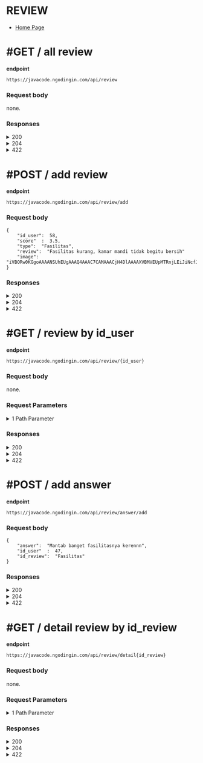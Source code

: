 
# REVIEW

- [Home Page](https://github.com/mahendradwipurwanto/javacodeapp_docs/blob/main/README.md)

# #GET / all review

**endpoint**
```
https://javacode.ngodingin.com/api/review
```

### Request body
none.

### Responses

<details><summary>200</summary>
<p>

```
{
    "status_code": 200,
    "data": [
        {
            "id_review": 1,
            "id_user": 47,
            "nama": "dev noersy",
            "score": 5,
            "type": "Penyajian Makanan",
            "review": "Keren bangetsss",
            "image": "http://localhost/jacode/img/60/review/review_60_6203811375f05.png",
            "created_at": 2147483647
        },
        {
            "id_review": 2,
            "id_user": 57,
            "nama": "Zildjian",
            "score": 4,
            "type": "Fasilitas",
            "review": "Lumayan",
            "image": "[]",
            "created_at": 2147483647
        },
        {
            "id_review": 20,
            "id_user": 58,
            "nama": "Nur Syahfei",
            "score": 3.5,
            "type": "Fasilitas",
            "review": "Fasilitas kurang, kamar mandi tidak begitu bersih",
            "image": "[]",
            "created_at": 1644396889
        }
    ]
}
```

</p>
</details>
<details><summary>204</summary>
<p>

> This mean that, there is no data can be found on database

</p>
</details>
<details><summary>422</summary>
<p>

```
{
    "status_code": 422,
    "errors": [
        "Terjadi kesalahan saat mengambil data"
    ]
}
```

</p>
</details>



# #POST / add review

**endpoint**
```
https://javacode.ngodingin.com/api/review/add
```

### Request body
```
{
	"id_user":  58,
	"score"  :  3.5,
	"type":  "Fasilitas",
	"review":  "Fasilitas kurang, kamar mandi tidak begitu bersih"
	"image": "iVBORw0KGgoAAAANSUhEUgAAAQ4AAAC7CAMAAACjH4DlAAAAXVBMVEUpMTRnjLEiJiNcfJxrkbgkKSgoLzEmLS5EWWxXdpM0QkxAVGUuOT9kiKslKytSbohPaYJggqM+UF8wO0I6SldIX3Q2RE9LY3oyP0crNDk+UWFWdJA7S1lPaH9jhacMRR/OAAADlElEQVR4nO3c7XKqMBSFYSi4CSCB8CGkKvd/mUfAVoNgHUiPdbuef51aprwDAQLiOAAAAAAAAAAAAAAAAAAAAAAAAAAAAAAAAAAAAAAA........."
}
```


</p>
</details>

### Responses

<details><summary>200</summary>
<p>

```
    "status_code": 200,
    "data": [
		         "id_review": 1,
		         "id_user": 47,
		         "nama": "dev noersy",
		         "score": 5,
		         "type": "Penyajian Makanan",
		         "review": "Keren bangetsss",
		         "image": "http://localhost/jacode/img/60/review/review_60_6203811375f05.png",
		         "created_at": 2147483647
			]
```

</p>
</details>
<details><summary>204</summary>
<p>

> This mean that, there is no data can be found on database

</p>
</details>
<details><summary>422</summary>
<p>

```
{
    "status_code": 403,
    "errors": [
        "Terjadi kesalahan saat menyimpan data"
    ]
}
```

</p>
</details>



# #GET / review by id_user

**endpoint**
```
https://javacode.ngodingin.com/api/review/{id_user}
```

### Request body
none.

### Request Parameters

<details><summary>1 Path Parameter</summary>
<p>

> id_user: integer #required

</p>
</details>

### Responses

<details><summary>200</summary>
<p>

```
{
    "status_code": 200,
    "data": {
        "id_review": 1,
        "id_user": 47,
        "nama": "dev noersy",
        "score": 5,
        "type": "Penyajian Makanan",
        "review": "Keren bangetsss",
        "image": "http://localhost/jacode/img/60/review/review_60_6203811375f05.png",
        "created_at": 2147483647
    }
}
```

</p>
</details>
<details><summary>204</summary>
<p>

> This mean that, there is no data can be found on database

</p>
</details>
<details><summary>422</summary>
<p>

```
{
    "status_code": 403,
    "errors": [
        "Terjadi kesalahan"
    ]
}
```

</p>
</details>



# #POST / add answer

**endpoint**
```
https://javacode.ngodingin.com/api/review/answer/add
```

### Request body
```
{
	"answer":  "Mantab banget fasilitasnya kerennn",
	"id_user"  :  47,
	"id_review":  "Fasilitas"
}
```


</p>
</details>

### Responses

<details><summary>200</summary>
<p>

```
{
    "status_code": 200,
    "data": {
        "id_answer": 7,
        "answer": "Wokey siap!",
        "id_user": 47,
        "id_review": 1,
    }
}
```

</p>
</details>
<details><summary>204</summary>
<p>

> This mean that, there is no data can be found on database

</p>
</details>
<details><summary>422</summary>
<p>

```
{
    "status_code": 403,
    "errors": [
        "Terjadi kesalahan saat menyimpan data"
    ]
}
```

</p>
</details>



# #GET / detail review by id_review

**endpoint**
```
https://javacode.ngodingin.com/api/review/detail{id_review}
```

### Request body
none.

### Request Parameters

<details><summary>1 Path Parameter</summary>
<p>

> id_review: integer #required

</p>
</details>

### Responses

<details><summary>200</summary>
<p>

```
{
    "status_code": 200,
    "data": {
        "review": {
            "id_review": 1,
            "id_user": 47,
            "nama": "dev noersy",
            "score": 5,
            "type": "Penyajian Makanan",
            "review": "Keren bangetsss",
            "image": "http://localhost/jacode/img/60/review/review_60_6203811375f05.png",
            "created_at": 2147483647
        },
        "answer": [
            {
                "id_answer": 4,
                "id_user": 71,
                "nama": "Kitchen",
                "answer": "Terimakasih",
                "created_at": 1644393534,
                "is_customer": false,
                "is_kitchen": true
            },
            {
                "id_answer": 5,
                "id_user": 47,
                "nama": "dev noersy",
                "answer": "Sama sama",
                "created_at": 1644393627,
                "is_customer": true,
                "is_kitchen": false
            },
            {
                "id_answer": 6,
                "id_user": 71,
                "nama": "Kitchen",
                "answer": "Jangan lupa datang lagi mas. Mantab!",
                "created_at": 1644415138,
                "is_customer": false,
                "is_kitchen": true
            },
            {
                "id_answer": 7,
                "id_user": 47,
                "nama": "dev noersy",
                "answer": "Wokey siap!",
                "created_at": 1644416757,
                "is_customer": true,
                "is_kitchen": false
            }
        ]
    }
}
```

</p>
</details>
<details><summary>204</summary>
<p>

> This mean that, there is no data can be found on database

</p>
</details>
<details><summary>422</summary>
<p>

```
{
    "status_code": 403,
    "errors": [
        "Terjadi kesalahan"
    ]
}
```

</p>
</details>
